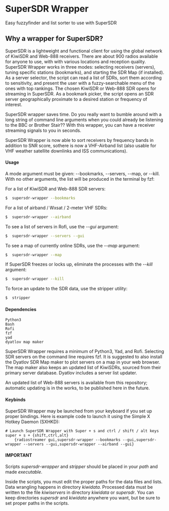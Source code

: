 # SuperSDR Wrapper

Easy fuzzyfinder and list sorter to use with SuperSDR

## Why a wrapper for SuperSDR?

SuperSDR is a lightweight and functional client for using the global network of KiwiSDR and Web-888 receivers. There are about 900 radios available for anyone to use, with with various locations and reception quality. SuperSDR Wrapper works in three modes: selecting receivers (servers), tuning specific stations (bookmarks), and starting the SDR Map (if installed). As a server selector, the script can read a list of SDRs, sort them according to sensitivity, and present the user with a fuzzy-searchable menu of the ones with top rankings. The chosen KiwiSDR or Web-888 SDR opens for streaming in SuperSDR. As a bookmark picker, the script opens an SDR server geographically proximate to a desired station or frequency of interest.

SuperSDR wrapper saves time. Do you really want to bumble around with a long string of command line arguments when you could already be listening to the BBC or Brother Stair?? With this wrapper, you can have a receiver streaming signals to you in seconds.

SuperSDR Wrapper is now able to sort receivers by frequency bands in addition to SNR score, sothere is now a VHF-Airband list (also usable for VHF weather satellite downlinks and ISS communications).

#### Usage

A mode argument must be given: --bookmarks, --servers, --map, or --kill. With no other arguments, the list will be produced in the terminal by fzf:

For a list of KiwiSDR and Web-888 SDR servers:

```bash
$  supersdr-wrapper --bookmarks
```

For a list of airband / Wxsat / 2-meter VHF SDRs:

```bash
$  supersdr-wrapper --airband
```

To see a list of servers in Rofi, use the _--gui_ argument:

```bash
$  supersdr-wrapper --servers --gui
```

To see a map of currently online SDRs, use the _--map_ argument:

```bash
$  supersdr-wrapper --map
```

If SuperSDR freezes or locks up, eliminate the processes with the _--kill_ argument:

```bash
$  supersdr-wrapper --kill
```

To force an update to the SDR data, use the stripper utility:

```bash
$  stripper
```

#### Dependencies

```
Python3
Bash
Rofi
fzf
yad
dyatlov map maker
```

SuperSDR Wrapper requires a minimum of Python3, Yad, and Rofi. Selecting SDR servers on the command line requires fzf. It is suggested to also install the Dyatlov SDR Map maker to plot servers on a map in your web browser. The map maker also keeps an updated list of KiwiSDRs, sourced from their primary server database. Dyatlov includes a server list updater.

An updated list of Web-888 servers is available from this repository; automatic updating is in the works, to be published here in the future.

#### Keybinds

SuperSDR Wrapper may be launched from your keyboard if you set up proper bindings. Here is example code to launch it using the Simple X Hotkey Daemon (SXHKD):

```
# Launch SuperSDR Wrapper with Super + s and ctrl / shift / alt keys
super + s + {shift,ctrl,alt}
    {radiostreamer gui,supersdr-wrapper --bookmarks --gui,supersdr-wrapper --servers --gui,supersdr-wrapper --airband --gui}
```

#### IMPORTANT

Scripts _supersdr-wrapper_ and _stripper_ should be placed in your _path_ and made _executable_.

Inside the scripts, you must edit the proper paths for the data files and lists. Data wrangling happens in directory _kiwidata_. Processed data must be written to the file _kiwiservers_ in directory _kiwidata_ or _supersdr_. You can keep directories _supersdr_ and _kiwidata_ anywhere you want, but be sure to set proper paths in the scripts.
